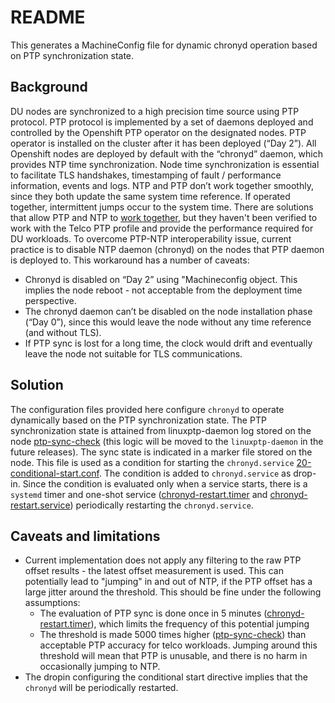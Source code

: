# README #
This generates a MachineConfig file for dynamic chronyd operation based on PTP 
synchronization state.

## Background ##
DU nodes are synchronized to a high precision time source using PTP protocol. 
PTP protocol is implemented by a set of daemons deployed and controlled by the Openshift PTP operator on the designated nodes. PTP operator is installed on the cluster after it has been deployed (“Day 2”).
All Openshift nodes are deployed by default with the “chronyd” daemon, which provides NTP time synchronization. 
Node time synchronization is essential to facilitate TLS handshakes, timestamping of fault / performance information, events and logs. 
NTP and PTP don’t work together smoothly, since they both update the same system time reference. If operated together, intermittent jumps occur to the system time.
There are solutions that allow PTP and NTP to [work together](https://www.redhat.com/en/blog/combining-ptp-ntp-get-best-both-worlds), but they haven't been verified to work with the Telco PTP profile and provide the performance required for DU workloads.
To overcome PTP-NTP interoperability issue, current practice is to disable NTP daemon (chronyd) on the nodes that PTP daemon is deployed to. This workaround has a number of caveats:
- Chronyd is disabled on “Day 2” using "Machineconfig object. This implies the node reboot - not acceptable from the deployment time perspective.
- The chronyd daemon can’t be disabled on the node installation phase (“Day 0”), since this would leave the node without any time reference (and without TLS).
- If PTP sync is lost for a long time, the clock would drift and eventually leave the node not suitable for TLS communications. 

## Solution ##
The configuration files provided here configure `chronyd` to operate dynamically based on the PTP synchronization state. 
The PTP synchronization state is attained from linuxptp-daemon log stored on the node [ptp-sync-check](ptp-sync-check) (this logic will be moved to the `linuxptp-daemon` in the future releases). The sync state is indicated in a marker file stored on the node. This file is used as a condition for starting the `chronyd.service` [20-conditional-start.conf](20-conditional-start.conf). The condition is added to `chronyd.service` as drop-in.
Since the condition is evaluated only when a service starts, there is a `systemd` timer and one-shot service ([chronyd-restart.timer](chronyd-restart.timer) and [chronyd-restart.service](chronyd-restart.service)) periodically restarting the `chronyd.service`.

## Caveats and limitations ##
- Current implementation does not apply any filtering to the raw PTP offset results - the latest offset measurement is used. This can potentially lead to "jumping" in and out of NTP, if the PTP offset has a large jitter around the threshold. This should be fine under the following assumptions:
  - The evaluation  of PTP sync is done once in 5 minutes ([chronyd-restart.timer](chronyd-restart.timer)), which limits the frequency of this potential jumping
  - The threshold is made 5000 times higher ([ptp-sync-check](ptp-sync-check)) than acceptable PTP accuracy for telco workloads. Jumping around this threshold will mean that PTP is unusable, and there is no harm in occasionally jumping to NTP.
- The dropin configuring the conditional start directive implies that the `chronyd` will be periodically restarted.


